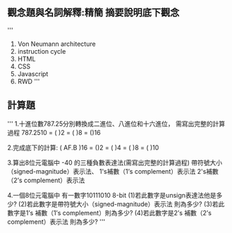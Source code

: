 ## 觀念題與名詞解釋:精簡 摘要說明底下觀念
'''
1.	Von Neumann architecture
2.	instruction cycle
3.	HTML
4.	CSS
5.	Javascript
6.	RWD
'''
## 計算題
'''
1.十進位數787.25分別轉換成二進位、八進位和十六進位，
需寫出完整的計算過程
   787.2510 = (   )2 = (    )8 = ()16

2.完成底下的計算:
   ( AF.B )16 = ()2 = ( )4 = ( )8 = ( )10

3.算出8位元電腦中 -40 的三種負數表達法(需寫出完整的計算過程)
  帶符號大小（signed-magnitude）表示法、
   1's補數（1’s complement）表示法
   2's補數（2’s complement）表示法

4.一個8位元電腦中 有一數字10111010 8-bit 
(1)若此數字是unsign表達法他是多少?
(2)若此數字是帶符號大小（signed-magnitude）表示法 則為多少?
(3)若此數字是1’s 補數（1’s complement）則為多少?
(4)若此數字是2’s 補數（2’s complement）表示法 則為多少?
'''
